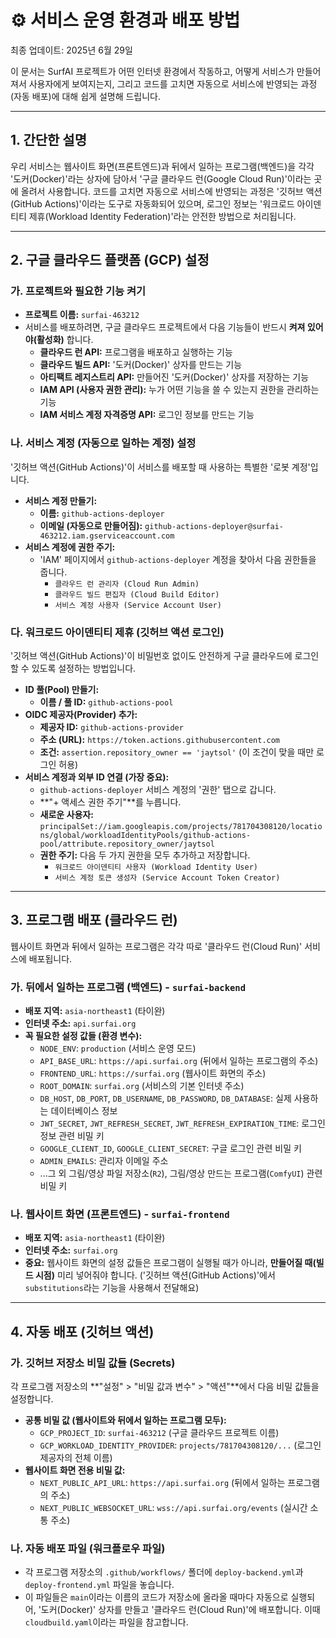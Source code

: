 # ⚙️ 서비스 운영 환경과 배포 방법
최종 업데이트: 2025년 6월 29일

이 문서는 SurfAI 프로젝트가 어떤 인터넷 환경에서 작동하고, 어떻게 서비스가 만들어져서 사용자에게 보여지는지, 그리고 코드를 고치면 자동으로 서비스에 반영되는 과정(자동 배포)에 대해 쉽게 설명해 드립니다.

---

## 1. 간단한 설명

우리 서비스는 웹사이트 화면(프론트엔드)과 뒤에서 일하는 프로그램(백엔드)을 각각 '도커(Docker)'라는 상자에 담아서 '구글 클라우드 런(Google Cloud Run)'이라는 곳에 올려서 사용합니다. 코드를 고치면 자동으로 서비스에 반영되는 과정은 '깃허브 액션(GitHub Actions)'이라는 도구로 자동화되어 있으며, 로그인 정보는 '워크로드 아이덴티티 제휴(Workload Identity Federation)'라는 안전한 방법으로 처리됩니다.

---

## 2. 구글 클라우드 플랫폼 (GCP) 설정

### 가. 프로젝트와 필요한 기능 켜기

-   **프로젝트 이름:** `surfai-463212`
-   서비스를 배포하려면, 구글 클라우드 프로젝트에서 다음 기능들이 반드시 **켜져 있어야(활성화)** 합니다.
    -   **클라우드 런 API:** 프로그램을 배포하고 실행하는 기능
    -   **클라우드 빌드 API:** '도커(Docker)' 상자를 만드는 기능
    -   **아티팩트 레지스트리 API:** 만들어진 '도커(Docker)' 상자를 저장하는 기능
    -   **IAM API (사용자 권한 관리):** 누가 어떤 기능을 쓸 수 있는지 권한을 관리하는 기능
    -   **IAM 서비스 계정 자격증명 API:** 로그인 정보를 만드는 기능

### 나. 서비스 계정 (자동으로 일하는 계정) 설정

'깃허브 액션(GitHub Actions)'이 서비스를 배포할 때 사용하는 특별한 '로봇 계정'입니다.

-   **서비스 계정 만들기:**
    -   **이름:** `github-actions-deployer`
    -   **이메일 (자동으로 만들어짐):** `github-actions-deployer@surfai-463212.iam.gserviceaccount.com`
-   **서비스 계정에 권한 주기:**
    -   'IAM' 페이지에서 `github-actions-deployer` 계정을 찾아서 다음 권한들을 줍니다.
        -   `클라우드 런 관리자 (Cloud Run Admin)`
        -   `클라우드 빌드 편집자 (Cloud Build Editor)`
        -   `서비스 계정 사용자 (Service Account User)`

### 다. 워크로드 아이덴티티 제휴 (깃허브 액션 로그인)

'깃허브 액션(GitHub Actions)'이 비밀번호 없이도 안전하게 구글 클라우드에 로그인할 수 있도록 설정하는 방법입니다.

-   **ID 풀(Pool) 만들기:**
    -   **이름 / 풀 ID:** `github-actions-pool`
-   **OIDC 제공자(Provider) 추가:**
    -   **제공자 ID:** `github-actions-provider`
    -   **주소 (URL):** `https://token.actions.githubusercontent.com`
    -   **조건:** `assertion.repository_owner == 'jaytsol'` (이 조건이 맞을 때만 로그인 허용)
-   **서비스 계정과 외부 ID 연결 (가장 중요):**
    -   `github-actions-deployer` 서비스 계정의 '권한' 탭으로 갑니다.
    -   **"+ 액세스 권한 주기"**를 누릅니다.
    -   **새로운 사용자:** `principalSet://iam.googleapis.com/projects/781704308120/locations/global/workloadIdentityPools/github-actions-pool/attribute.repository_owner/jaytsol`
    -   **권한 주기:** 다음 두 가지 권한을 모두 추가하고 저장합니다.
        -   `워크로드 아이덴티티 사용자 (Workload Identity User)`
        -   `서비스 계정 토큰 생성자 (Service Account Token Creator)`

---

## 3. 프로그램 배포 (클라우드 런)

웹사이트 화면과 뒤에서 일하는 프로그램은 각각 따로 '클라우드 런(Cloud Run)' 서비스에 배포됩니다.

### 가. 뒤에서 일하는 프로그램 (백엔드) - `surfai-backend`

-   **배포 지역:** `asia-northeast1` (타이완)
-   **인터넷 주소:** `api.surfai.org`
-   **꼭 필요한 설정 값들 (환경 변수):**
    -   `NODE_ENV`: `production` (서비스 운영 모드)
    -   `API_BASE_URL`: `https://api.surfai.org` (뒤에서 일하는 프로그램의 주소)
    -   `FRONTEND_URL`: `https://surfai.org` (웹사이트 화면의 주소)
    -   `ROOT_DOMAIN`: `surfai.org` (서비스의 기본 인터넷 주소)
    -   `DB_HOST`, `DB_PORT`, `DB_USERNAME`, `DB_PASSWORD`, `DB_DATABASE`: 실제 사용하는 데이터베이스 정보
    -   `JWT_SECRET`, `JWT_REFRESH_SECRET`, `JWT_REFRESH_EXPIRATION_TIME`: 로그인 정보 관련 비밀 키
    -   `GOOGLE_CLIENT_ID`, `GOOGLE_CLIENT_SECRET`: 구글 로그인 관련 비밀 키
    -   `ADMIN_EMAILS`: 관리자 이메일 주소
    -   ...그 외 그림/영상 파일 저장소(`R2`), 그림/영상 만드는 프로그램(`ComfyUI`) 관련 비밀 키

### 나. 웹사이트 화면 (프론트엔드) - `surfai-frontend`

-   **배포 지역:** `asia-northeast1` (타이완)
-   **인터넷 주소:** `surfai.org`
-   **중요:** 웹사이트 화면의 설정 값들은 프로그램이 실행될 때가 아니라, **만들어질 때(빌드 시점)** 미리 넣어줘야 합니다. ('깃허브 액션(GitHub Actions)'에서 `substitutions`라는 기능을 사용해서 전달해요)

---

## 4. 자동 배포 (깃허브 액션)

### 가. 깃허브 저장소 비밀 값들 (Secrets)

각 프로그램 저장소의 **"설정" > "비밀 값과 변수" > "액션"**에서 다음 비밀 값들을 설정합니다.

-   **공통 비밀 값 (웹사이트와 뒤에서 일하는 프로그램 모두):**
    -   `GCP_PROJECT_ID`: `surfai-463212` (구글 클라우드 프로젝트 이름)
    -   `GCP_WORKLOAD_IDENTITY_PROVIDER`: `projects/781704308120/...` (로그인 제공자의 전체 이름)
-   **웹사이트 화면 전용 비밀 값:**
    -   `NEXT_PUBLIC_API_URL`: `https://api.surfai.org` (뒤에서 일하는 프로그램의 주소)
    -   `NEXT_PUBLIC_WEBSOCKET_URL`: `wss://api.surfai.org/events` (실시간 소통 주소)

### 나. 자동 배포 파일 (워크플로우 파일)

-   각 프로그램 저장소의 `.github/workflows/` 폴더에 `deploy-backend.yml`과 `deploy-frontend.yml` 파일을 놓습니다.
-   이 파일들은 `main`이라는 이름의 코드가 저장소에 올라올 때마다 자동으로 실행되어, '도커(Docker)' 상자를 만들고 '클라우드 런(Cloud Run)'에 배포합니다. 이때 `cloudbuild.yaml`이라는 파일을 참고합니다.